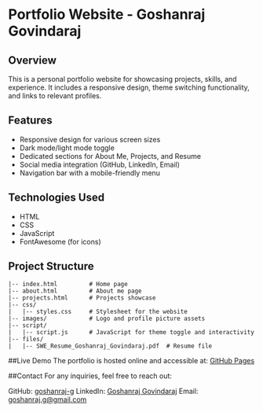 # Portfolio Website - Goshanraj Govindaraj

## Overview
This is a personal portfolio website for showcasing projects, skills, and experience. It includes a responsive design, theme switching functionality, and links to relevant profiles.

## Features
- Responsive design for various screen sizes
- Dark mode/light mode toggle
- Dedicated sections for About Me, Projects, and Resume
- Social media integration (GitHub, LinkedIn, Email)
- Navigation bar with a mobile-friendly menu

## Technologies Used
- HTML
- CSS
- JavaScript
- FontAwesome (for icons)

## Project Structure
```
|-- index.html         # Home page
|-- about.html         # About me page
|-- projects.html      # Projects showcase
|-- css/
|   |-- styles.css     # Stylesheet for the website
|-- images/            # Logo and profile picture assets
|-- script/
|   |-- script.js      # JavaScript for theme toggle and interactivity
|-- files/
|   |-- SWE_Resume_Goshanraj_Govindaraj.pdf  # Resume file
```

##Live Demo
The portfolio is hosted online and accessible at: [GitHub Pages]([url](https://goshanraj-g.github.io/))

##Contact
For any inquiries, feel free to reach out:

GitHub: [goshanraj-g]([**url**](https://github.com/goshanraj-g))
LinkedIn: [Goshanraj Govindaraj]([**url**](https://www.linkedin.com/in/goshanrajgovindaraj/))
Email: [goshanraj.g@gmail.com](goshanraj.g@gmail.com)

